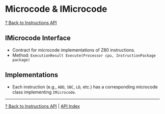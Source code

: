 # Microcode & IMicrocode

[? Back to Instructions API](README.md)

## IMicrocode Interface

- Contract for microcode implementations of Z80 instructions.
- Method: `ExecutionResult Execute(Processor cpu, InstructionPackage package)`

## Implementations

- Each instruction (e.g., `ADD`, `SBC`, `LD`, etc.) has a corresponding microcode class implementing `IMicrocode`.

---

[? Back to Instructions API](README.md) | [API Index](../README.md)
